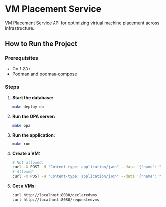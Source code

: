 # VM Placement Service

VM Placement Service API for optimizing virtual machine placement across infrastructure.

## How to Run the Project

### Prerequisites
- Go 1.23+
- Podman and podman-compose

### Steps

1. **Start the database:**
   ```bash
   make deploy-db
   ```

3. **Run the OPA server:**
   ```bash
   make opa
   ```

4. **Run the application:**
   ```bash
   make run
   ```

5. **Create a VM:**
   ```bash
   # Not allowed:
   curl -X POST -H "Content-type: application/json" --data '{"name": "myvm", "env": "PROD", "region": "us-east-2", "ram": 1, "os": "RHEL", "cpu": 2, "role": "public-facing", "tenantid": "PRCR-001"}'  http://localhost:8080/place/vm
   # Allowed
   curl -X POST -H "Content-type: application/json" --data '{"name": "myvm", "env": "PROD", "region": "us-east-1", "ram": 1, "os": "RHEL", "cpu": 2, "role": "public-facing", "tenantid": "PRCR-001"}'  http://localhost:8080/place/vm
   ```

5. **Get a VMs:**
   ```bash
   curl http://localhost:8080/declaredvms
   curl http://localhost:8080/requestedvms
   ```
